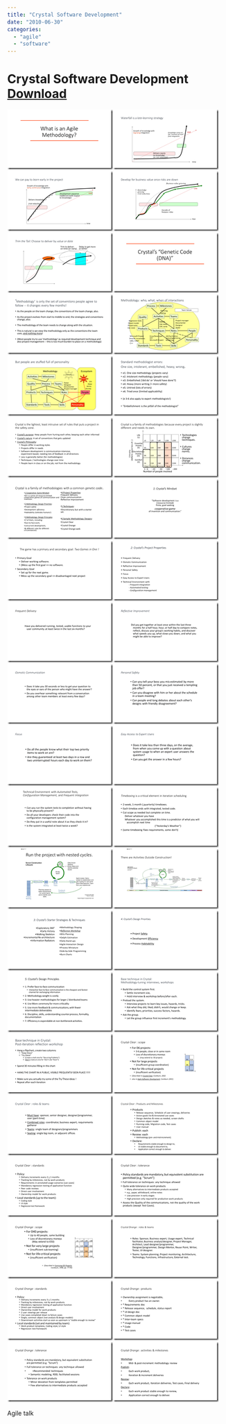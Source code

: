 ```yaml
---
title: "Crystal Software Development"
date: "2010-06-30"
categories: 
  - "agile"
  - "software"
---
```


# Crystal Software Development [Download](/https://raw.githubusercontent.com/chrismckelt/chrismckelt.github.io/master/_posts/posts/images//2010/06/Crystal.pptx)

[![Slide1](images/Slide1_thumb.png "Slide1")](/https://raw.githubusercontent.com/chrismckelt/chrismckelt.github.io/master/_posts/posts/images//2018/08/Slide1.png)[![Slide2](images/Slide2_thumb.png "Slide2")](/https://raw.githubusercontent.com/chrismckelt/chrismckelt.github.io/master/_posts/posts/images//2018/08/Slide2.png)[![Slide3](images/Slide3_thumb.png "Slide3")](/https://raw.githubusercontent.com/chrismckelt/chrismckelt.github.io/master/_posts/posts/images//2018/08/Slide3.png)[![Slide4](images/Slide4_thumb.png "Slide4")](/https://raw.githubusercontent.com/chrismckelt/chrismckelt.github.io/master/_posts/posts/images//2018/08/Slide4.png)[![Slide5](images/Slide5_thumb.png "Slide5")](/https://raw.githubusercontent.com/chrismckelt/chrismckelt.github.io/master/_posts/posts/images//2018/08/Slide5.png)[![Slide6](images/Slide6_thumb.png "Slide6")](/https://raw.githubusercontent.com/chrismckelt/chrismckelt.github.io/master/_posts/posts/images//2018/08/Slide6.png)[![Slide7](images/Slide7_thumb.png "Slide7")](/https://raw.githubusercontent.com/chrismckelt/chrismckelt.github.io/master/_posts/posts/images//2018/08/Slide7.png)[![Slide8](images/Slide8_thumb.png "Slide8")](/https://raw.githubusercontent.com/chrismckelt/chrismckelt.github.io/master/_posts/posts/images//2018/08/Slide8.png)[![Slide9](images/Slide9_thumb.png "Slide9")](/https://raw.githubusercontent.com/chrismckelt/chrismckelt.github.io/master/_posts/posts/images//2018/08/Slide9.png)[![Slide10](images/Slide10_thumb.png "Slide10")](/https://raw.githubusercontent.com/chrismckelt/chrismckelt.github.io/master/_posts/posts/images//2018/08/Slide10.png)[![Slide11](images/Slide11_thumb.png "Slide11")](/https://raw.githubusercontent.com/chrismckelt/chrismckelt.github.io/master/_posts/posts/images//2018/08/Slide11.png)[![Slide12](images/Slide12_thumb.png "Slide12")](/https://raw.githubusercontent.com/chrismckelt/chrismckelt.github.io/master/_posts/posts/images//2018/08/Slide12.png)[![Slide13](images/Slide13_thumb.png "Slide13")](/https://raw.githubusercontent.com/chrismckelt/chrismckelt.github.io/master/_posts/posts/images//2018/08/Slide13.png)[![Slide14](images/Slide14_thumb.png "Slide14")](/https://raw.githubusercontent.com/chrismckelt/chrismckelt.github.io/master/_posts/posts/images//2018/08/Slide14.png)[![Slide15](images/Slide15_thumb.png "Slide15")](/https://raw.githubusercontent.com/chrismckelt/chrismckelt.github.io/master/_posts/posts/images//2018/08/Slide15.png)[![Slide16](images/Slide16_thumb.png "Slide16")](/https://raw.githubusercontent.com/chrismckelt/chrismckelt.github.io/master/_posts/posts/images//2018/08/Slide16.png)[![Slide17](images/Slide17_thumb.png "Slide17")](/https://raw.githubusercontent.com/chrismckelt/chrismckelt.github.io/master/_posts/posts/images//2018/08/Slide17.png)[![Slide18](images/Slide18_thumb.png "Slide18")](/https://raw.githubusercontent.com/chrismckelt/chrismckelt.github.io/master/_posts/posts/images//2018/08/Slide18.png)[![Slide19](images/Slide19_thumb.png "Slide19")](/https://raw.githubusercontent.com/chrismckelt/chrismckelt.github.io/master/_posts/posts/images//2018/08/Slide19.png)[![Slide20](images/Slide20_thumb.png "Slide20")](/https://raw.githubusercontent.com/chrismckelt/chrismckelt.github.io/master/_posts/posts/images//2018/08/Slide20.png)[![Slide21](images/Slide21_thumb.png "Slide21")](/https://raw.githubusercontent.com/chrismckelt/chrismckelt.github.io/master/_posts/posts/images//2018/08/Slide21.png)[![Slide22](images/Slide22_thumb.png "Slide22")](/https://raw.githubusercontent.com/chrismckelt/chrismckelt.github.io/master/_posts/posts/images//2018/08/Slide22.png)[![Slide23](images/Slide23_thumb.png "Slide23")](/https://raw.githubusercontent.com/chrismckelt/chrismckelt.github.io/master/_posts/posts/images//2018/08/Slide23.png)[![Slide24](images/Slide24_thumb.png "Slide24")](/https://raw.githubusercontent.com/chrismckelt/chrismckelt.github.io/master/_posts/posts/images//2018/08/Slide24.png)[![Slide25](images/Slide25_thumb.png "Slide25")](/https://raw.githubusercontent.com/chrismckelt/chrismckelt.github.io/master/_posts/posts/images//2018/08/Slide25.png)[![Slide26](images/Slide26_thumb.png "Slide26")](/https://raw.githubusercontent.com/chrismckelt/chrismckelt.github.io/master/_posts/posts/images//2018/08/Slide26.png)[![Slide27](images/Slide27_thumb.png "Slide27")](/https://raw.githubusercontent.com/chrismckelt/chrismckelt.github.io/master/_posts/posts/images//2018/08/Slide27.png)[![Slide28](images/Slide28_thumb.png "Slide28")](/https://raw.githubusercontent.com/chrismckelt/chrismckelt.github.io/master/_posts/posts/images//2018/08/Slide28.png)[![Slide29](images/Slide29_thumb.png "Slide29")](/https://raw.githubusercontent.com/chrismckelt/chrismckelt.github.io/master/_posts/posts/images//2018/08/Slide29.png)[![Slide30](images/Slide30_thumb.png "Slide30")](/https://raw.githubusercontent.com/chrismckelt/chrismckelt.github.io/master/_posts/posts/images//2018/08/Slide30.png)[![Slide31](images/Slide31_thumb.png "Slide31")](/https://raw.githubusercontent.com/chrismckelt/chrismckelt.github.io/master/_posts/posts/images//2018/08/Slide31.png)[![Slide32](images/Slide32_thumb.png "Slide32")](/https://raw.githubusercontent.com/chrismckelt/chrismckelt.github.io/master/_posts/posts/images//2018/08/Slide32.png)[![Slide33](images/Slide33_thumb.png "Slide33")](/https://raw.githubusercontent.com/chrismckelt/chrismckelt.github.io/master/_posts/posts/images//2018/08/Slide33.png)[![Slide34](images/Slide34_thumb.png "Slide34")](/https://raw.githubusercontent.com/chrismckelt/chrismckelt.github.io/master/_posts/posts/images//2018/08/Slide34.png)[![Slide35](images/Slide35_thumb.png "Slide35")](/https://raw.githubusercontent.com/chrismckelt/chrismckelt.github.io/master/_posts/posts/images//2018/08/Slide35.png)[![Slide36](images/Slide36_thumb.png "Slide36")](/https://raw.githubusercontent.com/chrismckelt/chrismckelt.github.io/master/_posts/posts/images//2018/08/Slide36.png)[![Slide37](images/Slide37_thumb.png "Slide37")](/https://raw.githubusercontent.com/chrismckelt/chrismckelt.github.io/master/_posts/posts/images//2018/08/Slide37.png)[![Slide38](images/Slide38_thumb.png "Slide38")](/https://raw.githubusercontent.com/chrismckelt/chrismckelt.github.io/master/_posts/posts/images//2018/08/Slide38.png)[![Slide39](images/Slide39_thumb.png "Slide39")](/https://raw.githubusercontent.com/chrismckelt/chrismckelt.github.io/master/_posts/posts/images//2018/08/Slide39.png)[![Slide40](images/Slide40_thumb.png "Slide40")](/https://raw.githubusercontent.com/chrismckelt/chrismckelt.github.io/master/_posts/posts/images//2018/08/Slide40.png)[![Slide41](images/Slide41_thumb.png "Slide41")](/https://raw.githubusercontent.com/chrismckelt/chrismckelt.github.io/master/_posts/posts/images//2018/08/Slide41.png)[![Slide42](images/Slide42_thumb.png "Slide42")](/https://raw.githubusercontent.com/chrismckelt/chrismckelt.github.io/master/_posts/posts/images//2018/08/Slide42.png)

Agile talk
